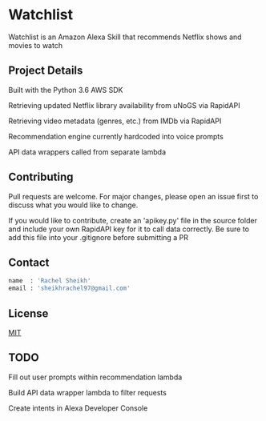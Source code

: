 # Watchlist

Watchlist is an Amazon Alexa Skill that recommends Netflix shows and movies to watch

## Project Details
Built with the Python 3.6 AWS SDK

Retrieving updated Netflix library availability from uNoGS via RapidAPI

Retrieving video metadata (genres, etc.) from IMDb via RapidAPI

Recommendation engine currently hardcoded into voice prompts

API data wrappers called from separate lambda

## Contributing
Pull requests are welcome. For major changes, please open an issue first to discuss what you would like to change.

If you would like to contribute, create an 'apikey.py' file in the source folder and include your own RapidAPI key for it to call data correctly.  Be sure to add this file into your .gitignore before submitting a PR

## Contact
```python
name  : 'Rachel Sheikh'
email : 'sheikhrachel97@gmail.com'
```

## License
[MIT](https://choosealicense.com/licenses/mit/)

## TODO
Fill out user prompts within recommendation lambda

Build API data wrapper lambda to filter requests

Create intents in Alexa Developer Console

